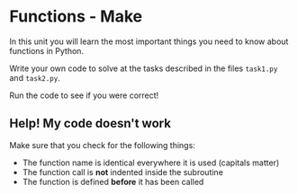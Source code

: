 # Functions  - Make
In this unit you will learn the most important things you need to know about functions in Python. 

Write your own code to solve at the tasks described in the files ```task1.py``` and ```task2.py```. 

Run the code to see if you were correct!

## Help! My code doesn't work
Make sure that you check for the following things:
- The function name is identical everywhere it is used (capitals matter)
- The function call is **not** indented inside the subroutine
- The function is defined **before** it has been called
  
  